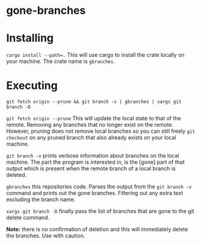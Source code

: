 # gone-branches

# Installing
`cargo install --path=.`
This will use cargo to install the crate locally on your machine. The crate name is `gbranches`.

# Executing
`git fetch origin --prune && git branch -v | gbranches | xargs git branch -D`

`git fetch origin --prune`
This will update the local state to that of the remote. Removing any branches that no longer exist on the remote. However, pruning does not remove local branches so you can still freely `git checkout` on any pruned branch that also already exists on your local machine.

`git branch -v` prints verbose information about branches on the local machine. The part the program is interested in, is the [gone] part of that output which is present when the remote branch of a local branch is deleted.

`gbranches` this repositories code. Parses the output from the `git branch -v` command and prints out the gone branches. Filtering out any extra text excluding the branch name.

`xargs git branch -D` finally pass the list of branches that are gone to the git delete command.

**Note:** there is no confirmation of deletion and this will immediately delete the branches. Use with caution.
